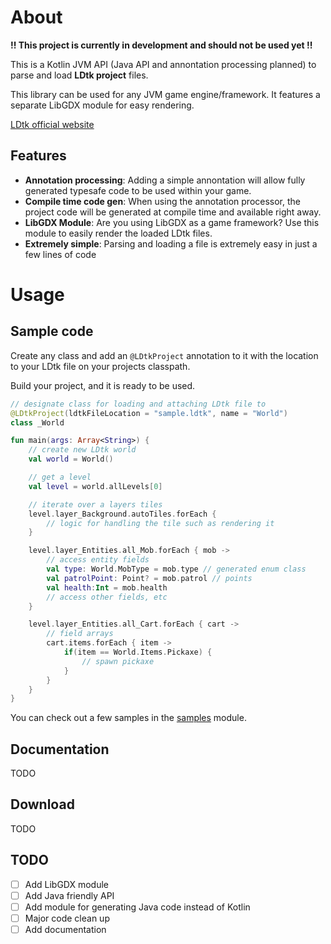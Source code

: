 
# About
**!! This project is currently in development and should not be used yet !!**

This is a Kotlin JVM API (Java API and annontation processing planned) to parse and load **LDtk project** files. 

This library can be used for any JVM game engine/framework. It features a separate LibGDX module for easy rendering.

[LDtk official website](https://ldtk.io/)

## Features
- **Annotation processing**: Adding a simple annontation will allow fully generated typesafe code to be used within your game.
- **Compile time code gen**: When using the annotation processor, the project code will be generated at compile time and available right away.
- **LibGDX Module**: Are you using LibGDX as a game framework? Use this module to easily render the loaded LDtk files.
- **Extremely simple**: Parsing and loading a file is extremely easy in just a few lines of code


# Usage
## Sample code
Create any class and add an `@LDtkProject` annotation to it with the location to your LDtk file on your projects classpath.

Build your project, and it is ready to be used.
```Kotlin
// designate class for loading and attaching LDtk file to
@LDtkProject(ldtkFileLocation = "sample.ldtk", name = "World")
class _World

fun main(args: Array<String>) {
    // create new LDtk world
    val world = World()

    // get a level
    val level = world.allLevels[0]

    // iterate over a layers tiles
    level.layer_Background.autoTiles.forEach {
        // logic for handling the tile such as rendering it
    }

    level.layer_Entities.all_Mob.forEach { mob ->
        // access entity fields
        val type: World.MobType = mob.type // generated enum class
        val patrolPoint: Point? = mob.patrol // points
        val health:Int = mob.health
        // access other fields, etc
    }

    level.layer_Entities.all_Cart.forEach { cart ->
        // field arrays
        cart.items.forEach { item ->
            if(item == World.Items.Pickaxe) {
                // spawn pickaxe
            }
        }
    }
}
```

You can check out a few samples in the [samples](samples) module.

## Documentation

TODO

## Download

TODO

## TODO

- [ ] Add LibGDX module
- [ ] Add Java friendly API
- [ ] Add module for generating Java code instead of Kotlin
- [ ] Major code clean up
- [ ] Add documentation
